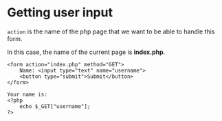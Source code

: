# Getting user input

<code>action</code> is the name of the php page that we want to be able to handle this form.

In this case, the name of the current page is **index.php**.

    <form action="index.php" method="GET">
        Name: <input type="text" name="username">
        <button type="submit">Submit</button>
    </form>

    Your name is:
    <?php
        echo $_GET["username"];
    ?>